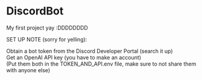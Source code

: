 # DiscordBot
My first project yay :DDDDDDDD

SET UP NOTE (sorry for yelling):

Obtain a bot token from the Discord Developer Portal (search it up)<br>
Get an OpenAI API key (you have to make an account)<br>
(Put them both in the TOKEN_AND_API.env file, make sure to not share them with anyone else)

